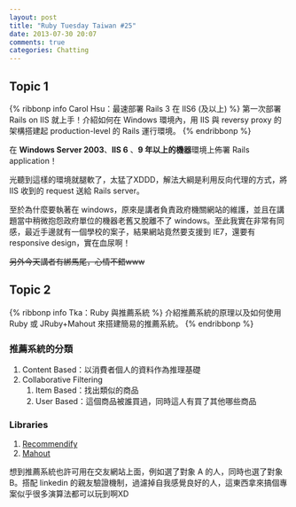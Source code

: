 ```yaml
---
layout: post
title: "Ruby Tuesday Taiwan #25"
date: 2013-07-30 20:07
comments: true
categories: Chatting
---
```


## Topic 1

{% ribbonp info Carol Hsu：最速部署 Rails 3 在 IIS6 (及以上) %}
第一次部署 Rails on IIS 就上手！介紹如何在 Windows 環境內，用 IIS 與 reversy proxy 的架構搭建起 production-level 的 Rails 運行環境。
{% endribbonp %}

在 **Windows Server 2003**、**IIS 6** 、**9 年以上的機器**環境上佈署 Rails application！

光聽到這樣的環境就腿軟了，太猛了XDDD，解法大綱是利用反向代理的方式，將 IIS 收到的 request 送給 Rails server。

至於為什麼要執著在 windows，原來是講者負責政府機關網站的維護，並且在講題當中稍微抱怨政府單位的機器老舊又脫離不了 windows。至此我實在非常有同感，最近手邊就有一個學校的案子，結果網站竟然要支援到 IE7，還要有 responsive design，實在血尿啊！

<del>另外今天講者有綁馬尾，心情不錯www</del>

## Topic 2

{% ribbonp info Tka：Ruby 與推薦系統 %}
介紹推薦系統的原理以及如何使用 Ruby 或 JRuby+Mahout 來搭建簡易的推薦系統。
{% endribbonp %}

### 推薦系統的分類

1.  Content Based：以消費者個人的資料作為推理基礎
2.  Collaborative Filtering
    1.  Item Based：找出類似的商品
    2.  User Based：這個商品被誰買過，同時這人有買了其他哪些商品

### Libraries

1.  [Recommendify](https://github.com/paulasmuth/recommendify)
2.  [Mahout](http://mahout.apache.org/)

想到推薦系統也許可用在交友網站上面，例如選了對象 A 的人，同時也選了對象 B。搭配 linkedin 的親友驗證機制，過濾掉自我感覺良好的人，這東西拿來搞個專案似乎很多演算法都可以玩到啊XD

